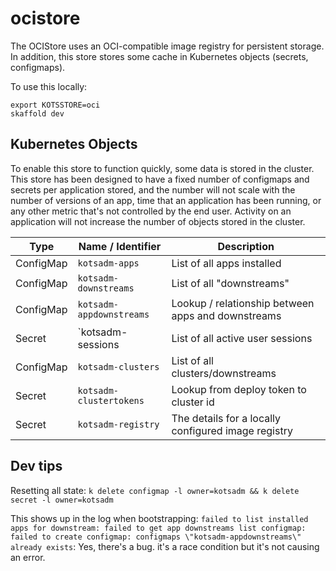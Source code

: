 # ocistore

The OCIStore uses an OCI-compatible image registry for persistent storage.
In addition, this store stores some cache in Kubernetes objects (secrets, configmaps).

To use this locally:

```
export KOTSSTORE=oci
skaffold dev
```

## Kubernetes Objects

To enable this store to function quickly, some data is stored in the cluster. 
This store has been designed to have a fixed number of configmaps and secrets per application stored, and the number will not scale with the number of versions of an app, time that an application has been running, or any other metric that's not controlled by the end user.
Activity on an application will not increase the number of objects stored in the cluster.

| Type | Name / Identifier | Description |
|------|-------------------|-------------|
| ConfigMap | `kotsadm-apps` | List of all apps installed |
| ConfigMap | `kotsadm-downstreams` | List of all "downstreams" |
| ConfigMap | `kotsadm-appdownstreams` | Lookup / relationship between apps and downstreams |
| Secret | `kotsadm-sessions | List of all active user sessions |
| ConfigMap | `kotsadm-clusters` | List of all clusters/downstreams |
| Secret | `kotsadm-clustertokens` | Lookup from deploy token to cluster id |
| Secret | `kotsadm-registry` | The details for a locally configured image registry |

## Dev tips

Resetting all state: `k delete configmap -l owner=kotsadm && k delete secret -l owner=kotsadm`

This shows up in the log when bootstrapping: `failed to list installed apps for downstream: failed to get app downstreams list configmap: failed to create configmap: configmaps \"kotsadm-appdownstreams\" already exists`:  Yes, there's a bug.  it's a race condition but it's not causing an error.
